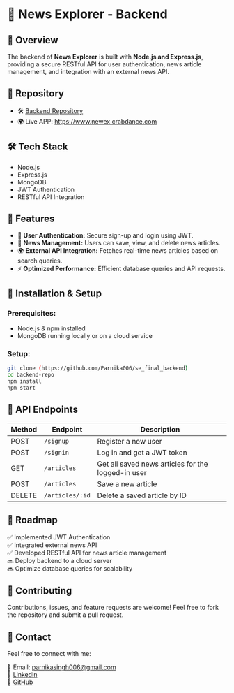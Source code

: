 # 📰 News Explorer - Backend

## 🌟 Overview

The backend of **News Explorer** is built with **Node.js and Express.js**, providing a secure RESTful API for user authentication, news article management, and integration with an external news API.

## 🔗 Repository

- 🛠 [Backend Repository](https://github.com/Parnika006/se_final_backend)
- 🌍 Live APP: https://www.newex.crabdance.com 

## 🛠 Tech Stack

- Node.js
- Express.js
- MongoDB
- JWT Authentication
- RESTful API Integration

## 🎯 Features

- 🔐 **User Authentication:** Secure sign-up and login using JWT.
- 📰 **News Management:** Users can save, view, and delete news articles.
- 🌍 **External API Integration:** Fetches real-time news articles based on search queries.
- ⚡ **Optimized Performance:** Efficient database queries and API requests.

## 🚀 Installation & Setup

### Prerequisites:

- Node.js & npm installed
- MongoDB running locally or on a cloud service

### Setup:

```sh
git clone (https://github.com/Parnika006/se_final_backend)
cd backend-repo
npm install
npm start
```

## 🔗 API Endpoints

| Method | Endpoint        | Description                                        |
| ------ | --------------- | -------------------------------------------------- |
| POST   | `/signup`       | Register a new user                                |
| POST   | `/signin`       | Log in and get a JWT token                         |
| GET    | `/articles`     | Get all saved news articles for the logged-in user |
| POST   | `/articles`     | Save a new article                                 |
| DELETE | `/articles/:id` | Delete a saved article by ID                       |

## 📌 Roadmap

✅ Implemented JWT Authentication  
✅ Integrated external news API  
✅ Developed RESTful API for news article management  
🔜 Deploy backend to a cloud server  
🔜 Optimize database queries for scalability

## 🤝 Contributing

Contributions, issues, and feature requests are welcome! Feel free to fork the repository and submit a pull request.

## 📩 Contact

Feel free to connect with me:

📧 Email: [parnikasingh006@gmail.com](mailto:parnikasingh006@gmail.com)  
💼 [LinkedIn](https://www.linkedin.com/in/parnikasingh006/)  
🔗 [GitHub](https://github.com/Parnika006)

